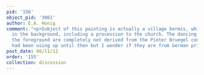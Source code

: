 ```yaml
---
pid: '156'
object_pid: '3061'
author: E.A. Honig
comment: "<p>Subject of this painting is actually a village kermis, which can be seen
  in the background, including a procession to the church. The dancing couples in
  the foreground are completely not derived from the Pieter Bruegel compositions he
  had been using up until then but I wonder if they are from German prints.</p>\n"
post_date: 06/11/12
order: '155'
collection: discussion
---
```

